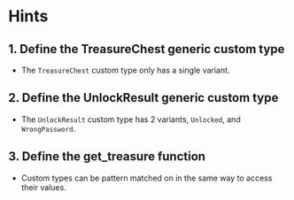# Hints

## 1. Define the TreasureChest generic custom type

- The `TreasureChest` custom type only has a single variant.

## 2. Define the UnlockResult generic custom type

- The `UnlockResult` custom type has 2 variants, `Unlocked`, and `WrongPassword`.

## 3. Define the get_treasure function

- Custom types can be pattern matched on in the same way to access their values.